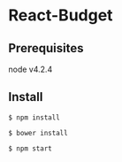 # React-Budget

## Prerequisites
node v4.2.4

## Install
```
$ npm install

$ bower install

$ npm start

```